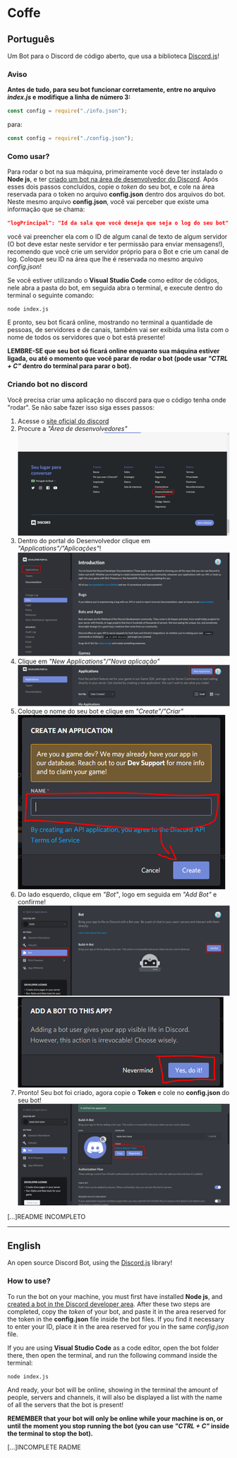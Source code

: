 # Coffe

## Português
Um Bot para o Discord de código aberto, que usa a biblioteca [Discord.js](https://discord.js.org/#/)!

### Aviso
**Antes de tudo, para seu bot funcionar corretamente, entre no arquivo *index.js* e modifique a linha de número 3:**
```js
const config = require("./info.json");
```
para:
```js
const config = require("./config.json");
```

### Como usar?
Para rodar o bot na sua máquina, primeiramente você deve ter instalado o **Node js**, e ter [criado um bot na área de desenvolvedor do Discord](#Criando-bot-no-discord).
Após esses dois passos concluídos, copie o *token* do seu bot, e cole na área reservada para o token no arquivo **config.json** dentro dos arquivos do bot.
Neste mesmo arquivo **config.json**, você vai perceber que existe uma informação que se chama: 
```json
"logPrincipal": "Id da sala que você deseja que seja o log do seu bot"
```
você vai preencher ela com o ID de algum canal de texto de algum servidor (O bot deve estar neste servidor e ter permissão para enviar mensagens!), recomendo que você crie um servidor próprio para o Bot e crie um canal de log.
Coloque seu ID na área que lhe é reservada no mesmo arquivo *config.json*!

Se você estiver utilizando o **Visual Studio Code** como editor de códigos, nele abra a pasta do bot, em seguida abra o terminal, e execute dentro do terminal o seguinte comando:
```
node index.js
```

E pronto, seu bot ficará online, mostrando no terminal a quantidade de pessoas, de servidores e de canais, também vai ser exibida uma lista com o nome de todos os servidores que o bot está presente!

**LEMBRE-SE que seu bot só ficará online enquanto sua máquina estiver ligada, ou até o momento que você parar de rodar o bot (pode usar *"CTRL + C"* dentro do terminal para parar o bot).**

### Criando bot no discord
Você precisa criar uma aplicação no discord para que o código tenha onde "rodar". Se não sabe fazer isso siga esses passos:

1. Acesse o [site oficial do discord](https://discord.com/new)
2. Procure a *"Área de desenvolvedores"*
    ![dev-area](image/devarea-br.PNG)
3. Dentro do portal do Desenvolvedor clique em *"Applications"/"Aplicações"*!
    ![applications](image/developer-aplications.PNG)
4. Clique em *"New Applications"/"Nova aplicação"*
    ![new-app](image/new-app.PNG)
5. Coloque o nome do seu bot e clique em *"Create"/"Criar"*
    ![create-name](image/create-name.PNG)
6. Do lado esquerdo, clique em *"Bot"*, logo em seguida em *"Add Bot"* e confirme!
    ![add-bot](image/add-bot.PNG)
    ![comfirm-add-bot](image/confirm-add-bot.PNG)
7. Pronto! Seu bot foi criado, agora copie o **Token** e cole no **config.json** do seu bot!
    ![token](image/token.PNG)



[...]README INCOMPLETO

---

## English
An open source Discord Bot, using the [Discord.js](https://discord.js.org/#/) library!

### How to use?
To run the bot on your machine, you must first have installed **Node js**, and [created a bot in the Discord developer area](#Creating-bot-on-discord).
After these two steps are completed, copy the *token* of your bot, and paste it in the area reserved for the token in the **config.json** file inside the bot files.
If you find it necessary to enter your ID, place it in the area reserved for you in the same *config.json* file.

If you are using **Visual Studio Code** as a code editor, open the bot folder there, then open the terminal, and run the following command inside the terminal:
```
node index.js
```

And ready, your bot will be online, showing in the terminal the amount of people, servers and channels, it will also be displayed a list with the name of all the servers that the bot is present!

**REMEMBER that your bot will only be online while your machine is on, or until the moment you stop running the bot (you can use *"CTRL + C"* inside the terminal to stop the bot).**

[...]INCOMPLETE RADME